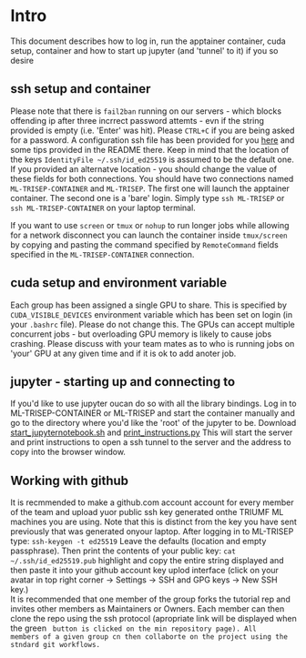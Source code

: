 # Intro
This document describes how to log in, run the apptainer container, cuda setup, container and how to start up jupyter (and 'tunnel' to it) if you so desire

## ssh setup and container

Please note that there is ```fail2ban``` running on our servers - which blocks offending ip after three incrrect password attemts - evn if the string provided is empty (i.e. 'Enter' was hit). Please ```CTRL+C``` if you are being asked for a password.
A configuration ssh file has been provided for you [here](https://github.com/wfedorko/TRISEP_2025_ssh_config) and some tips provided in the README there. Keep in mind that the location of the keys ```IdentityFile ~/.ssh/id_ed25519``` is assumed to be the default one. If you provided an alternatve location - you should change the value of these fields for both connections. 
You should have two connections named ```ML-TRISEP-CONTAINER``` and ```ML-TRISEP```. The first one will launch the apptainer container. The second one is a 'bare' login. Simply type ```ssh ML-TRISEP``` or ```ssh ML-TRISEP-CONTAINER``` on your laptop terminal.

If you want to use ```screen``` or ```tmux``` or ```nohup``` to run longer jobs while allowing for a network disconnect you can launch the container inside ```tmux/screen``` by copying and pasting the command specified by ```RemoteCommand``` fields specified in the ```ML-TRISEP-CONTAINER``` connection. 

## cuda setup and environment variable

Each group has been assigned a single GPU to share. This is specified by ```CUDA_VISIBLE_DEVICES``` environment variable which has been set on login (in your ```.bashrc``` file). Please do not change this. The GPUs can accept multiple concurrent jobs - but overloading GPU memory is likely to cause jobs crashing. Please discuss with your team mates as to who is running jobs on 'your' GPU at any given time and if it is ok to add anoter job.

## jupyter - starting up and connecting to
If you'd like to use jupyter oucan do so with all the library bindings. Log in to ML-TRISEP-CONTAINER or ML-TRISEP and start the container manually and go to the directory where you'd like the 'root' of the jupyter to be. Download [start_jupyternotebook.sh](https://github.com/TRISEP-2025-ML-tutorials/Intro-notebooks/blob/main/start_jupyternotebook.sh) and [print_instructions.py](https://github.com/TRISEP-2025-ML-tutorials/Intro-notebooks/blob/main/print_instructions.py) This will start the server and print instructions to open a ssh tunnel to the server and the address to copy into the browser window.

## Working with github
It is recmmended to make a github.com account account for every member of the team and upload yuor public ssh key generated onthe TRIUMF ML machines you are using. Note that this is distinct from the key you have sent previously that was generated onyour laptop. After logging in to ML-TRISEP type:
```ssh-keygen -t ed25519```
Leave the defaults (location and empty passphrase).
Then print the contents of your public key:
```cat ~/.ssh/id_ed25519.pub```
highlight and copy the entire string displayed and then paste it into your github account key uplod interface (click on your avatar in top right corner -> Settings -> SSH and GPG keys -> New SSH key.)  
It is recommended that one member of the group forks the tutorial rep and invites other members as Maintainers or Owners. Each member can then clone the repo using the ssh protocol (apropriate link will be displayed when the green <Code> button is clicked on the min repository page). All members of a given group cn then collaborte on the project using the stndard git workflows.




